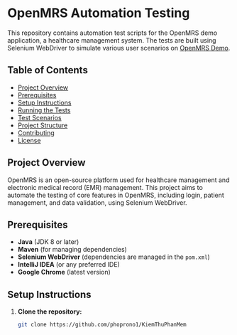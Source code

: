 # OpenMRS Automation Testing

This repository contains automation test scripts for the OpenMRS demo application, a healthcare management system. The tests are built using Selenium WebDriver to simulate various user scenarios on [OpenMRS Demo](https://demo.openmrs.org/openmrs/login.htm).

## Table of Contents
- [Project Overview](#project-overview)
- [Prerequisites](#prerequisites)
- [Setup Instructions](#setup-instructions)
- [Running the Tests](#running-the-tests)
- [Test Scenarios](#test-scenarios)
- [Project Structure](#project-structure)
- [Contributing](#contributing)
- [License](#license)

## Project Overview

OpenMRS is an open-source platform used for healthcare management and electronic medical record (EMR) management. This project aims to automate the testing of core features in OpenMRS, including login, patient management, and data validation, using Selenium WebDriver.

## Prerequisites

- **Java** (JDK 8 or later)
- **Maven** (for managing dependencies)
- **Selenium WebDriver** (dependencies are managed in the `pom.xml`)
- **IntelliJ IDEA** (or any preferred IDE)
- **Google Chrome** (latest version)

## Setup Instructions

1. **Clone the repository:**
   ```bash
   git clone https://github.com/phoprono1/KiemThuPhanMem
